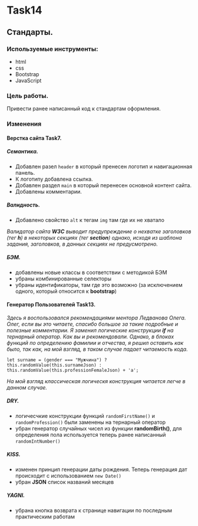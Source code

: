 # Task14

## Стандарты.

### Используемые инструменты:
- html
- css
- Bootstrap
- JavaScript


### Цель работы.

Привести ранее написанный код к стандартам оформления.

### Изменения

#### Верстка сайта Task7.

##### Семантика.

- Добавлен разел `header` в который пренесен логотип и навигационная панель.
- К логотипу добавлена ссылка.
- Добавлен раздел `main` в который перенесен основной контент сайта.
- Добавлены комментарии.

##### Валидность.

- Добавлено свойство `alt` к тегам `img` там где их не хватало

*Валидатор сайта **W3C** выводит предупреждение о нехватке заголовков (тег **h**) в некоторых секциях (тег **section**) однако, исходя из шаблона задания, заголовков, в данных секциях не предусмотрено.*

##### БЭМ.

- добавлены новые классы в соответствии с методикой БЭМ
- убраны комбинированные селекторы
- убраны идентификаторы, там где это возможно (за исключением одного, который относится к **bootstrap**)

#### Генератор Пользователей Task13.

*Здесь я воспользовался рекомендациями ментора Ледванова Олега.
Олег, если вы это читаете, спасибо большое за такие подробные и полезные комментарии.
Я заменил логические конструкции **if** на тернарный оператор. Как вы и рекомендовали. Однако, в блоках функций по определению фамилии и отчества, я решил оставить как было, так как, на мой взгляд, в таком случае падает читаемость кода.*

```let surname = (gender === "Мужчина") ? this.randomValue(this.surnameJson) : this.randomValue(this.professionFemaleJson) + 'a';```

*На мой взгляд классическая логическя конструкция читается легче в данном случае.*

##### DRY.

- логичесчкие конструкции функций `randomFirstName()` и `randomProfession()` были заменены на тернарный оператор
- убран генератор случайных чисел из функции **randomBirth()**, для определения пола используется теперь ранее написанный `randomIntNumber()`

##### KISS.

- изменен принцип генерации даты рождения. Теперь генерация дат происходит с использованием `new Date()`
- убран **JSON** список названий месяцев

##### YAGNI.

- убрана кнопка возврата к странице навигации по последным практическим работам
